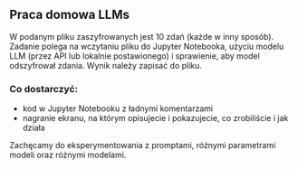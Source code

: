 ## Praca domowa LLMs

W podanym pliku zaszyfrowanych jest 10 zdań (każde w inny sposób). Zadanie polega na wczytaniu pliku do Jupyter Notebooka, użyciu modelu LLM (przez API lub lokalnie postawionego) i sprawienie, aby model odszyfrował zdania. Wynik należy zapisać do pliku.

### Co dostarczyć:
- kod w Jupyter Notebooku z ładnymi komentarzami
- nagranie ekranu, na którym opisujecie i pokazujecie, co zrobiliście i jak działa

Zachęcamy do eksperymentowania z promptami, różnymi parametrami modeli oraz różnymi modelami.
